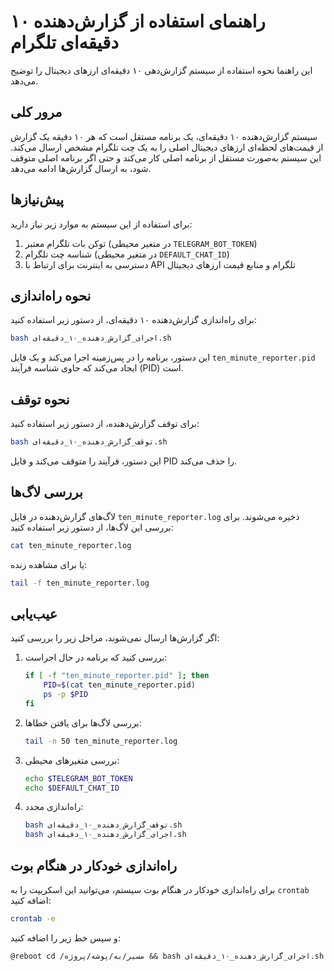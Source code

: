 # راهنمای استفاده از گزارش‌دهنده ۱۰ دقیقه‌ای تلگرام

این راهنما نحوه استفاده از سیستم گزارش‌دهی ۱۰ دقیقه‌ای ارزهای دیجیتال را توضیح می‌دهد.

## مرور کلی

سیستم گزارش‌دهنده ۱۰ دقیقه‌ای، یک برنامه مستقل است که هر ۱۰ دقیقه یک گزارش از قیمت‌های لحظه‌ای ارزهای دیجیتال اصلی را به یک چت تلگرام مشخص ارسال می‌کند. این سیستم به‌صورت مستقل از برنامه اصلی کار می‌کند و حتی اگر برنامه اصلی متوقف شود، به ارسال گزارش‌ها ادامه می‌دهد.

## پیش‌نیازها

برای استفاده از این سیستم به موارد زیر نیاز دارید:

1. توکن بات تلگرام معتبر (در متغیر محیطی `TELEGRAM_BOT_TOKEN`)
2. شناسه چت تلگرام (در متغیر محیطی `DEFAULT_CHAT_ID`)
3. دسترسی به اینترنت برای ارتباط با API تلگرام و منابع قیمت ارزهای دیجیتال

## نحوه راه‌اندازی

برای راه‌اندازی گزارش‌دهنده ۱۰ دقیقه‌ای، از دستور زیر استفاده کنید:

```bash
bash اجرای_گزارش_دهنده_۱۰_دقیقه‌ای.sh
```

این دستور، برنامه را در پس‌زمینه اجرا می‌کند و یک فایل `ten_minute_reporter.pid` ایجاد می‌کند که حاوی شناسه فرآیند (PID) است.

## نحوه توقف

برای توقف گزارش‌دهنده، از دستور زیر استفاده کنید:

```bash
bash توقف_گزارش_دهنده_۱۰_دقیقه‌ای.sh
```

این دستور، فرآیند را متوقف می‌کند و فایل PID را حذف می‌کند.

## بررسی لاگ‌ها

لاگ‌های گزارش‌دهنده در فایل `ten_minute_reporter.log` ذخیره می‌شوند. برای بررسی این لاگ‌ها، از دستور زیر استفاده کنید:

```bash
cat ten_minute_reporter.log
```

یا برای مشاهده زنده:

```bash
tail -f ten_minute_reporter.log
```

## عیب‌یابی

اگر گزارش‌ها ارسال نمی‌شوند، مراحل زیر را بررسی کنید:

1. بررسی کنید که برنامه در حال اجراست:
   ```bash
   if [ -f "ten_minute_reporter.pid" ]; then
       PID=$(cat ten_minute_reporter.pid)
       ps -p $PID
   fi
   ```

2. بررسی لاگ‌ها برای یافتن خطاها:
   ```bash
   tail -n 50 ten_minute_reporter.log
   ```

3. بررسی متغیرهای محیطی:
   ```bash
   echo $TELEGRAM_BOT_TOKEN
   echo $DEFAULT_CHAT_ID
   ```

4. راه‌اندازی مجدد:
   ```bash
   bash توقف_گزارش_دهنده_۱۰_دقیقه‌ای.sh
   bash اجرای_گزارش_دهنده_۱۰_دقیقه‌ای.sh
   ```

## راه‌اندازی خودکار در هنگام بوت

برای راه‌اندازی خودکار در هنگام بوت سیستم، می‌توانید این اسکریپت را به `crontab` اضافه کنید:

```bash
crontab -e
```

و سپس خط زیر را اضافه کنید:

```
@reboot cd /مسیر/به/پوشه/پروژه && bash اجرای_گزارش_دهنده_۱۰_دقیقه‌ای.sh
```
